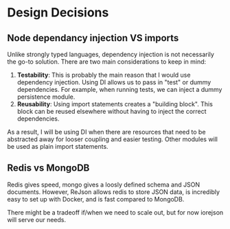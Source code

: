 # Design Decisions
## Node dependancy injection VS imports
Unlike strongly typed languages, dependency injection is not necessarily the go-to solution. There are two main considerations to keep in mind:

1. **Testability**: This is probably the main reason that I would use dependency injection. Using DI allows us to pass in "test" or dummy dependencies. For example, when running tests, we can inject a dummy persistence module.
2. **Reusability**: Using import statements creates a "building block". This block can be reused elsewhere without having to inject the correct dependencies.

As a result, I will be using DI when there are resources that need to be abstracted away for looser coupling and easier testing. Other modules will be used as plain import statements.

## Redis vs MongoDB
Redis gives speed, mongo gives a loosly defined schema and JSON documents. However, ReJson allows redis to store JSON data, is incredibly easy to set up with Docker, and is fast compared to MongoDB.

There might be a tradeoff if/when we need to scale out, but for now iorejson will serve our needs.
